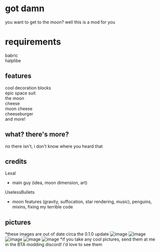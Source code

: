 # got damn

you want to get to the moon? well this is a mod for you

# requirements

babric\
halplibe

## features

cool decoration blocks\
epic space suit\
the moon\
cheese\
moon cheese\
cheeseburger\
and more!

## what? there's more?

no there isn't, i don't know where you heard that

## credits

Lexal
- main guy (idea, moon dimension, art)

UselessBullets
- moon features (gravity, suffocation, star rendering, music), penguins, mixins, fixing my terrible code

## pictures

*these images are out of date circa the 0.1.0 update
![image](https://github.com/Lexal1/BTBTA/assets/86933786/4804aa34-8e8c-4411-a8e2-0ae5da632954)
![image](https://github.com/Lexal1/BTBTA/assets/86933786/b9f1d0e6-8722-4553-b2bc-3e53ad9359fa)
![image](https://github.com/Lexal1/BTBTA/assets/86933786/272a64f5-cbfc-473e-95de-9acdbda9551b)
![image](https://github.com/Lexal1/BTBTA/assets/86933786/2018c9fd-092c-4f8a-85eb-ec1ac4f7f553)
![image](https://github.com/Lexal1/BTBTA/assets/86933786/57df9374-2516-4bc9-bb16-aafff93b814a)
*if you take any cool pictures, send them at me in the BTA modding discord! i'd love to see them

